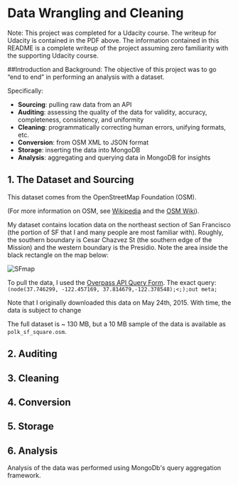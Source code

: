 # Data Wrangling and Cleaning

Note: This project was completed for a Udacity course. The writeup for Udacity is contained in the PDF above. The information contained in this README is a complete writeup of the project assuming zero familiarity with the supporting Udacity course.

##Introduction and Background:
The objective of this project was to go “end to end” in performing an analysis with a dataset. 

Specifically:
*	**Sourcing**: pulling raw data from an API
*	**Auditing**: assessing the quality of the data for validity, accuracy, completeness, consistency, and uniformity
*	**Cleaning**: programmatically correcting human errors, unifying formats, etc.
*	**Conversion**: from OSM XML to JSON format
*	**Storage**: inserting the data into MongoDB
*	**Analysis**: aggregating and querying data in MongoDB for insights

## 1. The Dataset and Sourcing
This dataset comes from the OpenStreetMap Foundation (OSM). 

(For more information on OSM, see [Wikipedia](https://en.wikipedia.org/wiki/OpenStreetMap) and the [OSM Wiki](http://wiki.openstreetmap.org/wiki/Main_Page)).

My dataset contains location data on the northeast section of San Francisco (the portion of SF that I and many people are most familiar with). Roughly, the southern boundary is Cesar Chazvez St (the southern edge of the Mission) and the western boundary is the Presidio. Note the area inside the black rectangle on the map below:

![SFmap](http://i.imgur.com/weR1Hi9.png)

To pull the data, I used the [Overpass API Query Form](http://overpass-api.de/query_form.html). The exact query:  
`(node(37.746299, -122.457169, 37.814679,-122.378548);<;);out meta;`

Note that I originally downloaded this data on May 24th, 2015. With time, the data is subject to change

The full dataset is ~ 130 MB, but a 10 MB sample of the data is available as `polk_sf_square.osm`.

## 2. Auditing


## 3. Cleaning

## 4. Conversion


## 5. Storage


## 6. Analysis
Analysis of the data was performed using MongoDb's query aggregation framework. 
